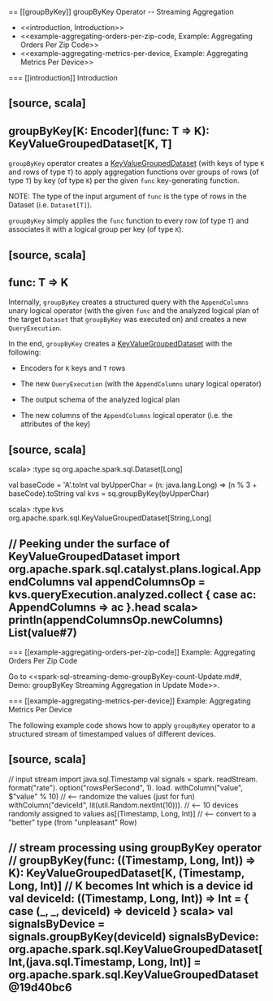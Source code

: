 == [[groupByKey]] groupByKey Operator -- Streaming Aggregation

* <<introduction, Introduction>>
* <<example-aggregating-orders-per-zip-code, Example: Aggregating Orders Per Zip Code>>
* <<example-aggregating-metrics-per-device, Example: Aggregating Metrics Per Device>>

=== [[introduction]] Introduction

[source, scala]
----
groupByKey[K: Encoder](func: T => K): KeyValueGroupedDataset[K, T]
----

`groupByKey` operator creates a [KeyValueGroupedDataset](KeyValueGroupedDataset.md) (with keys of type `K` and rows of type `T`) to apply aggregation functions over groups of rows (of type `T`) by key (of type `K`) per the given `func` key-generating function.

NOTE: The type of the input argument of `func` is the type of rows in the Dataset (i.e. `Dataset[T]`).

`groupByKey` simply applies the `func` function to every row (of type `T`) and associates it with a logical group per key (of type `K`).

[source, scala]
----
func: T => K
----

Internally, `groupByKey` creates a structured query with the `AppendColumns` unary logical operator (with the given `func` and the analyzed logical plan of the target `Dataset` that `groupByKey` was executed on) and creates a new `QueryExecution`.

In the end, `groupByKey` creates a [KeyValueGroupedDataset](KeyValueGroupedDataset.md) with the following:

* Encoders for `K` keys and `T` rows

* The new `QueryExecution` (with the `AppendColumns` unary logical operator)

* The output schema of the analyzed logical plan

* The new columns of the `AppendColumns` logical operator (i.e. the attributes of the key)

[source, scala]
----
scala> :type sq
org.apache.spark.sql.Dataset[Long]

val baseCode = 'A'.toInt
val byUpperChar = (n: java.lang.Long) => (n % 3 + baseCode).toString
val kvs = sq.groupByKey(byUpperChar)

scala> :type kvs
org.apache.spark.sql.KeyValueGroupedDataset[String,Long]

// Peeking under the surface of KeyValueGroupedDataset
import org.apache.spark.sql.catalyst.plans.logical.AppendColumns
val appendColumnsOp = kvs.queryExecution.analyzed.collect { case ac: AppendColumns => ac }.head
scala> println(appendColumnsOp.newColumns)
List(value#7)
----

=== [[example-aggregating-orders-per-zip-code]] Example: Aggregating Orders Per Zip Code

Go to <<spark-sql-streaming-demo-groupByKey-count-Update.md#, Demo: groupByKey Streaming Aggregation in Update Mode>>.

=== [[example-aggregating-metrics-per-device]] Example: Aggregating Metrics Per Device

The following example code shows how to apply `groupByKey` operator to a structured stream of timestamped values of different devices.

[source, scala]
----
// input stream
import java.sql.Timestamp
val signals = spark.
  readStream.
  format("rate").
  option("rowsPerSecond", 1).
  load.
  withColumn("value", $"value" % 10)  // <-- randomize the values (just for fun)
  withColumn("deviceId", lit(util.Random.nextInt(10))). // <-- 10 devices randomly assigned to values
  as[(Timestamp, Long, Int)] // <-- convert to a "better" type (from "unpleasant" Row)

// stream processing using groupByKey operator
// groupByKey(func: ((Timestamp, Long, Int)) => K): KeyValueGroupedDataset[K, (Timestamp, Long, Int)]
// K becomes Int which is a device id
val deviceId: ((Timestamp, Long, Int)) => Int = { case (_, _, deviceId) => deviceId }
scala> val signalsByDevice = signals.groupByKey(deviceId)
signalsByDevice: org.apache.spark.sql.KeyValueGroupedDataset[Int,(java.sql.Timestamp, Long, Int)] = org.apache.spark.sql.KeyValueGroupedDataset@19d40bc6
----
